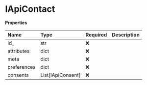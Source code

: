 # IApiContact

**Properties**

| Name        | Type              | Required | Description |
| :---------- | :---------------- | :------- | :---------- |
| id\_        | str               | ❌       |             |
| attributes  | dict              | ❌       |             |
| meta        | dict              | ❌       |             |
| preferences | dict              | ❌       |             |
| consents    | List[IApiConsent] | ❌       |             |

<!-- This file was generated by liblab | https://liblab.com/ -->
